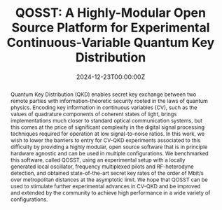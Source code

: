 ---
title: "QOSST: A Highly-Modular Open Source Platform for Experimental Continuous-Variable Quantum Key Distribution"
authors:
- nanoy
- Matteo Schiavon
- Valentina Marulanda Acosta
- Baptiste Gouraud
- Luis Trigo Vidarte
- Philippe Grangier
- Amine Rhouni
- Eleni Diamanti
- 
date: "2024-12-23T00:00:00Z"
doi: "10.22331/q-2024-12-23-1575"

# Schedule page publish date (NOT publication's date).
publishDate: "2024-12-23T00:00:00Z"

# Publication type.
# Accepts a single type but formatted as a YAML list (for Hugo requirements).
# Enter a publication type from the CSL standard.
publication_types: ["article-journal"]

# Publication name and optional abbreviated publication name.
publication: "Quantum 8, 1575 (2024)."
publication_short: ""

abstract: Quantum Key Distribution (QKD) enables secret key exchange between two remote parties with information-theoretic security rooted in the laws of quantum physics. Encoding key information in continuous variables (CV), such as the values of quadrature components of coherent states of light, brings implementations much closer to standard optical communication systems, but this comes at the price of significant complexity in the digital signal processing techniques required for operation at low signal-to-noise ratios. In this work, we wish to lower the barriers to entry for CV-QKD experiments associated to this difficulty by providing a highly modular, open source software that is in principle hardware agnostic and can be used in multiple configurations. We benchmarked this software, called QOSST, using an experimental setup with a locally generated local oscillator, frequency multiplexed pilots and RF-heterodyne detection, and obtained state-of-the-art secret key rates of the order of Mbit/s over metropolitan distances at the asymptotic limit. We hope that QOSST can be used to stimulate further experimental advances in CV-QKD and be improved and extended by the community to achieve high performance in a wide variety of configurations.

# Summary. An optional shortened abstract.
summary: 
tags:
  - CV-QKD

featured: true

# links:
# - name: ""
#   url: ""
url_pdf: https://quantum-journal.org/papers/q-2024-12-23-1575/pdf/
url_code: 'https://github.com/qosst'
url_dataset: ''
url_poster: ''
url_project: ''
url_slides: ''
url_source: ''
url_video: ''

# Featured image
# To use, add an image named `featured.jpg/png` to your page's folder. 
image:
  caption: 'Logo of the QOSST software'
  focal_point: ""
  preview_only: false

# Associated Projects (optional).
#   Associate this publication with one or more of your projects.
#   Simply enter your project's folder or file name without extension.
#   E.g. `internal-project` references `content/project/internal-project/index.md`.
#   Otherwise, set `projects: []`.
projects: []

# Slides (optional).
#   Associate this publication with Markdown slides.
#   Simply enter your slide deck's filename without extension.
#   E.g. `slides: "example"` references `content/slides/example/index.md`.
#   Otherwise, set `slides: ""`.
slides: 
---